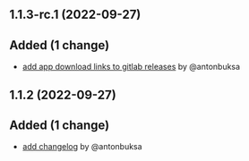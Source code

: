 ## 1.1.3-rc.1 (2022-09-27)

## Added (1 change)

- [add app download links to gitlab releases](kchat/desktop@798698d97bf8d1d40d6e7a338a4a953b5ee54bf4) by @antonbuksa

## 1.1.2 (2022-09-27)

## Added (1 change)

- [add changelog](kchat/desktop@5f664f2b258843633350f0c271a8b384eddbf390) by @antonbuksa
